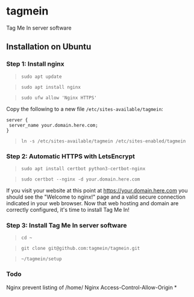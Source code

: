 # tagmein
Tag Me In server software

## Installation on Ubuntu

### Step 1: Install nginx

> ```sudo apt update```

> ```sudo apt install nginx```

> ```sudo ufw allow 'Nginx HTTPS'```

Copy the following to a new file `/etc/sites-available/tagmein`:

```
server {
 server_name your.domain.here.com;
}
```

> ```ln -s /etc/sites-available/tagmein /etc/sites-enabled/tagmein```

### Step 2: Automatic HTTPS with LetsEncrypt

> ```sudo apt install certbot python3-certbot-nginx```

> ```sudo certbot --nginx -d your.domain.here.com```

If you visit your website at this point at https://your.domain.here.com you should see the "Welcome to nginx!" page and a valid secure connection indicated in your web browser. Now that web hosting and domain are correctly configured, it's time to install Tag Me In!

### Step 3: Install Tag Me In server software

> ```cd ~```

> ```git clone git@github.com:tagmein/tagmein.git```

> ```~/tagmein/setup```

### Todo

Nginx prevent listing of /home/
Nginx Access-Control-Allow-Origin *
